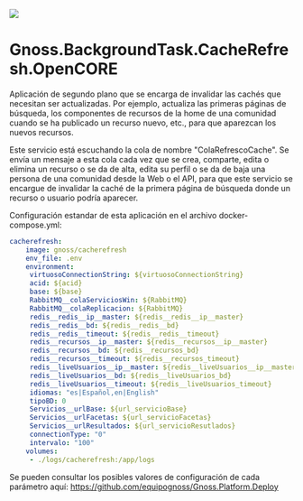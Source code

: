 ![](https://content.gnoss.ws/imagenes/proyectos/personalizacion/7e72bf14-28b9-4beb-82f8-e32a3b49d9d3/cms/logognossazulprincipal.png)

# Gnoss.BackgroundTask.CacheRefresh.OpenCORE

Aplicación de segundo plano que se encarga de invalidar las cachés que necesitan ser actualizadas. Por ejemplo, actualiza las primeras páginas de búsqueda, los componentes de recursos de la home de una comunidad cuando se ha publicado un recurso nuevo, etc., para que aparezcan los nuevos recursos.  

Este servicio está escuchando la cola de nombre "ColaRefrescoCache". Se envía un mensaje a esta cola cada vez que se crea, comparte, edita o elimina un recurso o se da de alta, edita su perfil o se da de baja una persona de una comunidad desde la Web o el API, para que este servicio se encargue de invalidar la caché de la primera página de búsqueda donde un recurso o usuario podría aparecer. 

Configuración estandar de esta aplicación en el archivo docker-compose.yml: 

```yml
cacherefresh:
    image: gnoss/cacherefresh
    env_file: .env
    environment:
     virtuosoConnectionString: ${virtuosoConnectionString}
     acid: ${acid}
     base: ${base}
     RabbitMQ__colaServiciosWin: ${RabbitMQ}
     RabbitMQ__colaReplicacion: ${RabbitMQ}
     redis__redis__ip__master: ${redis__redis__ip__master}
     redis__redis__bd: ${redis__redis__bd}
     redis__redis__timeout: ${redis__redis__timeout}
     redis__recursos__ip__master: ${redis__recursos__ip__master}
     redis__recursos__bd: ${redis__recursos_bd}
     redis__recursos__timeout: ${redis__recursos_timeout}
     redis__liveUsuarios__ip__master: ${redis__liveUsuarios__ip__master}
     redis__liveUsuarios__bd: ${redis__liveUsuarios_bd}
     redis__liveUsuarios__timeout: ${redis__liveUsuarios_timeout}
     idiomas: "es|Español,en|English"
     tipoBD: 0
     Servicios__urlBase: ${url_servicioBase}
     Servicios__urlFacetas: ${url_servicioFacetas}
     Servicios__urlResultados: ${url_servicioResutlados}
     connectionType: "0"
     intervalo: "100"
    volumes:
     - ./logs/cacherefresh:/app/logs
```

Se pueden consultar los posibles valores de configuración de cada parámetro aquí: https://github.com/equipognoss/Gnoss.Platform.Deploy
